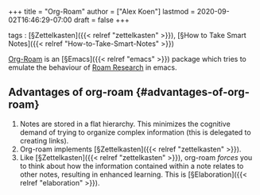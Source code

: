 +++
title = "Org-Roam"
author = ["Alex Koen"]
lastmod = 2020-09-02T16:46:29-07:00
draft = false
+++

tags
: [§Zettelkasten]({{< relref "zettelkasten" >}}), [§How to Take Smart Notes]({{< relref "How-to-Take-Smart-Notes" >}})

[Org-Roam](https://github.com/jethrokuan/org-roam) is an [§Emacs]({{< relref "emacs" >}}) package which tries to emulate the behaviour of [Roam Research](https://roamresearch.com/) in emacs.


## Advantages of org-roam {#advantages-of-org-roam}

1.  Notes are stored in a flat hierarchy. This minimizes the cognitive demand of trying to organize complex information (this is delegated to creating links).
2.  Org-roam implements [§Zettelkasten]({{< relref "zettelkasten" >}}).
3.  Like [§Zettelkasten]({{< relref "zettelkasten" >}}), org-roam _forces_ you to think about how the information contained within a note relates to other notes, resulting in enhanced learning. This is [§Elaboration]({{< relref "elaboration" >}}).
